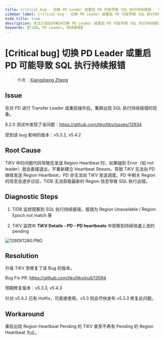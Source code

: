 ```yaml
---
title: Critical bug - 切换 PD Leader 或重启 PD 可能导致 SQL 执行持续报错 - TiDB 社区技术月刊
sidebar_label: Critical bug - 切换 PD Leader 或重启 PD 可能导致 SQL 执行持续报错
hide_title: true
description: 本文介绍如何解决切换 PD Leader 或重启 PD 可能导致 SQL 执行持续报错。
keywords: [TiDB, PD Leader, 持续报错]
---
```


# [Critical bug] 切换 PD Leader 或重启 PD 可能导致 SQL 执行持续报错

> 作者：[Xiangsheng Zheng](https://github.com/HunDunDM)

## Issue

在对 PD 进行 Transfer Leader 或重启操作后，集群出现 SQL 执行持续报错的现象。

6.2.0 测试中发现了该问题：https://github.com/tikv/tikv/issues/12934

受到该 bug 影响的版本：v5.3.2, v5.4.2

## Root Cause

TiKV 中的问题代码导致在发送 Region Heartbeat 时，如果碰到 Error（如 not leader）就会直接退出，不重新建立 Heartbeat Stream。导致 TiKV 无法向 PD 继续发送 Region Heartbeat，PD 亦无法向 TiKV 发送调度。PD 中相关 Region 的信息会逐步过旧，TiDB 无法获取最新的 Region 信息导致 SQL 执行出错。

## Diagnostic Steps

1. TiDB 监控观察到 SQL 执行持续报错，报错为 Region Unavailable / Region Epoch not match 等

2. TiKV 监控中 **TiKV Details - PD - PD heartbeats** 中观察到持续快速上涨的 pending

![1280X1280.PNG](https://pingcap-knowledge-base.oss-cn-beijing.aliyuncs.com/u/391/f/1280X12801661790521095.PNG)

## Resolution

升级 TiKV 至修复了该 Bug 的版本。

Bug Fix PR: https://github.com/tikv/tikv/pull/13094

预期修复版本：v5.3.3, v5.4.3

针对 v5.4.2 已有 Hotfix，可直接使用。v5.3 则会尽快发布 v5.3.3 修复此问题。

## Workaround

重启出现 Region Heartbeat Pending 的 TiKV 直至不再有 Pending 的 Region Heartbeat 为止。